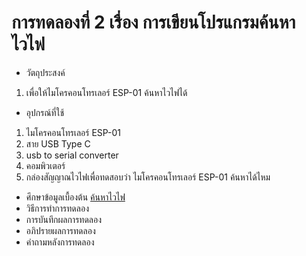 # การทดลองที่ 2 เรื่อง การเขียนโปรแกรมค้นหาไวไฟ
* วัตถุประสงค์
 1. เพื่อให้ไมโครคอนโทรเลอร์ ESP-01 ค้นหาไวไฟได้
* อุปกรณ์ที่ใช้
 1. ไมโครคอนโทรเลอร์ ESP-01
 2. สาย USB Type C
 3. usb to serial converter
 4. คอมพิวเตอร์ 
 5. กล่องสัญญาณไวไฟเพื่อทดสอบว่า ไมโครคอนโทรเลอร์ ESP-01 ค้นหาได้ไหม
* ศึกษาข้อมูลเบื้องต้น 
 [ค้นหาไวไฟ](https://www.ioxhop.com/article/71/esp32-%E0%B9%80%E0%B8%9A%E0%B8%B7%E0%B9%89%E0%B8%AD%E0%B8%87%E0%B8%95%E0%B9%89%E0%B8%99-%E0%B8%9A%E0%B8%97%E0%B8%97%E0%B8%B5%E0%B9%88-10-%E0%B8%81%E0%B8%B2%E0%B8%A3%E0%B9%83%E0%B8%8A%E0%B9%89%E0%B8%87%E0%B8%B2%E0%B8%99-wifi)
* วิธีการทำการทดลอง
* การบันทึกผลการทดลอง
* อภิปรายผลการทดลอง
* คำถามหลังการทดลอง

